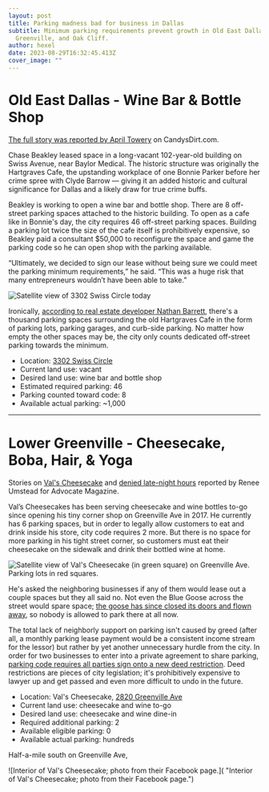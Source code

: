 ```yaml
---
layout: post
title: Parking madness bad for business in Dallas
subtitle: Minimum parking requirements prevent growth in Old East Dallas, Lower
  Greenville, and Oak Cliff.
author: hexel
date: 2023-08-29T16:32:45.413Z
cover_image: ""
---
```

# Old East Dallas - Wine Bar & Bottle Shop

[The full story was reported by April Towery](https://candysdirt.com/2023/08/28/redevelopment-plan-for-an-old-east-dallas-cafe-with-bonnie-and-clyde-ties-hits-a-roadblock-with-parking-requirements/) on CandysDirt.com.

Chase Beakley leased space in a long-vacant 102-year-old building on Swiss Avenue, near Baylor Medical. The historic structure was originally the Hartgraves Cafe, the upstanding workplace of one Bonnie Parker before her crime spree with Clyde Barrow — giving it an added historic and cultural significance for Dallas and a likely draw for true crime buffs.

Beakley is working to open a wine bar and bottle shop. There are 8 off-street parking spaces attached to the historic building. To open as a cafe like in Bonnie's day, the city requires 46 off-street parking spaces. Building a parking lot twice the size of the cafe itself is prohibitively expensive, so Beakley paid a consultant $50,000 to reconfigure the space and game the parking code so he can open shop with the parking available.

“Ultimately, we decided to sign our lease without being sure we could meet the parking minimum requirements,” he said. “This was a huge risk that many entrepreneurs wouldn’t have been able to take.”

![Satellite view of 3302 Swiss Circle today](https://ucarecdn.com/eee12c57-6ae2-4bc3-9b8a-369c2bd4a3b4/-/crop/1198x761/0,18/-/preview/ "Satellite view of 3302 Swiss Circle today")

Ironically, [according to real estate developer Nathan Barrett](https://twitter.com/ncoxbarrett/status/1696175066713600028), there's a thousand parking spaces surrounding the old Hartgraves Cafe in the form of parking lots, parking garages, and curb-side parking. No matter how empty the other spaces may be, the city only counts dedicated off-street parking towards the minimum.

* Location: [3302 Swiss Circle](https://www.google.com/maps/place/3302+Swiss+Cir,+Dallas,+TX+75204/@32.7907039,-96.7851969,764m/data=!3m2!1e3!4b1!4m6!3m5!1s0x864e98db3d29a769:0x6d74f5032339f1ad!8m2!3d32.7907039!4d-96.782622!16s%2Fg%2F11c5f9mypy?entry=ttu)
* Current land use: vacant
* Desired land use: wine bar and bottle shop 
* Estimated required parking: 46
* Parking counted toward code: 8
* Available actual parking: ~1,000

- - -

# Lower Greenville - Cheesecake, Boba, Hair, & Yoga

Stories on [Val's Cheesecake](https://lakewood.advocatemag.com/vals-cheesecakes-parking/#gsc.tab=0) and [denied late-night hours](https://lakewood.advocatemag.com/plan-commission-denies-late-hours/#gsc.tab=0) reported by Renee Umstead for Advocate Magazine.

Val’s Cheesecakes has been serving cheesecake and wine bottles to-go since opening his tiny corner shop on Greenville Ave in 2017. He currently has 6 parking spaces, but in order to legally allow customers to eat and drink inside his store, city code requires 2 more. But there is no space for more parking in his tight street corner, so customers must eat their cheesecake on the sidewalk and drink their bottled wine at home.

![Satellite view of Val's Cheesecake (in green square) on Greenville Ave. Parking lots in red squares.](https://ucarecdn.com/9410d919-cef7-4b4d-b857-ea6fc45a9147/ "Satellite view of Val's Cheesecake (in green square) on Greenville Ave. Parking lots in red squares.")

He's asked the neighboring businesses if any of them would lease out a couple spaces but they all said no. Not even the Blue Goose across the street would spare space; [the goose has since closed its doors and flown away](https://www.dallasnews.com/food/restaurant-news/2023/02/28/dallas-original-blue-goose-restaurant-is-closing-on-greenville-avenue/), so nobody is allowed to park there at all now.

The total lack of neighborly support on parking isn't caused by greed (after all, a monthly parking lease payment would be a consistent income stream for the lessor) but rather by yet another unnecessary hurdle from the city. In order for two businesses to enter into a private agreement to share parking, [parking code requires all parties sign onto a new deed restriction](https://twitter.com/ncoxbarrett/status/1688766359058976769). Deed restrictions are pieces of city legislation; it's prohibitively expensive to lawyer up and get passed and even more difficult to undo in the future.

* Location: Val's Cheesecake, [2820 Greenville Ave](https://goo.gl/maps/MAygHSZUfMSC3fna8)
* Current land use: cheesecake and wine to-go
* Desired land use: cheesecake and wine dine-in 
* Required additional parking: 2
* Available eligible parking: 0
* Available actual parking: hundreds



Half-a-mile south on Greenville Ave, 

![Interior of Val's Cheesecake; photo from their Facebook page.]( "Interior of Val's Cheesecake; photo from their Facebook page.")